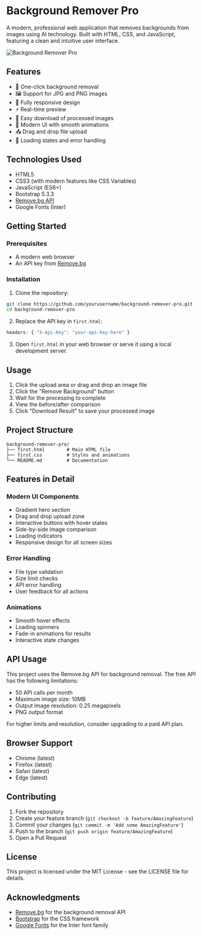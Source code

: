 # Background Remover Pro

A modern, professional web application that removes backgrounds from images using AI technology. Built with HTML, CSS, and JavaScript, featuring a clean and intuitive user interface.

![Background Remover Pro](https://i.imgur.com/placeholder.png) <!-- You can add a screenshot of your application here -->

## Features

- 🎯 One-click background removal
- 🖼️ Support for JPG and PNG images
- 📱 Fully responsive design
- ⚡ Real-time preview
- 💾 Easy download of processed images
- 🎨 Modern UI with smooth animations
- 📤 Drag and drop file upload
- 🔄 Loading states and error handling

## Technologies Used

- HTML5
- CSS3 (with modern features like CSS Variables)
- JavaScript (ES6+)
- Bootstrap 5.3.3
- [Remove.bg API](https://www.remove.bg/api)
- Google Fonts (Inter)

## Getting Started

### Prerequisites

- A modern web browser
- An API key from [Remove.bg](https://www.remove.bg/api)

### Installation

1. Clone the repository:
```bash
git clone https://github.com/yourusername/background-remover-pro.git
cd background-remover-pro
```

2. Replace the API key in `first.html`:
```javascript
headers: { "X-Api-Key": "your-api-key-here" }
```

3. Open `first.html` in your web browser or serve it using a local development server.

## Usage

1. Click the upload area or drag and drop an image file
2. Click the "Remove Background" button
3. Wait for the processing to complete
4. View the before/after comparison
5. Click "Download Result" to save your processed image

## Project Structure

```
background-remover-pro/
├── first.html        # Main HTML file
├── first.css         # Styles and animations
└── README.md         # Documentation
```

## Features in Detail

### Modern UI Components

- Gradient hero section
- Drag and drop upload zone
- Interactive buttons with hover states
- Side-by-side image comparison
- Loading indicators
- Responsive design for all screen sizes

### Error Handling

- File type validation
- Size limit checks
- API error handling
- User feedback for all actions

### Animations

- Smooth hover effects
- Loading spinners
- Fade-in animations for results
- Interactive state changes

## API Usage

This project uses the Remove.bg API for background removal. The free API has the following limitations:

- 50 API calls per month
- Maximum image size: 10MB
- Output image resolution: 0.25 megapixels
- PNG output format

For higher limits and resolution, consider upgrading to a paid API plan.

## Browser Support

- Chrome (latest)
- Firefox (latest)
- Safari (latest)
- Edge (latest)

## Contributing

1. Fork the repository
2. Create your feature branch (`git checkout -b feature/AmazingFeature`)
3. Commit your changes (`git commit -m 'Add some AmazingFeature'`)
4. Push to the branch (`git push origin feature/AmazingFeature`)
5. Open a Pull Request

## License

This project is licensed under the MIT License - see the LICENSE file for details.

## Acknowledgments

- [Remove.bg](https://www.remove.bg) for the background removal API
- [Bootstrap](https://getbootstrap.com) for the CSS framework
- [Google Fonts](https://fonts.google.com) for the Inter font family
